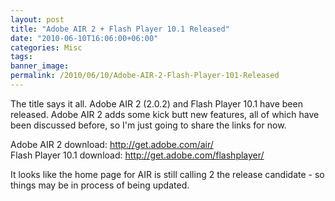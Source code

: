 ```yaml
---
layout: post
title: "Adobe AIR 2 + Flash Player 10.1 Released"
date: "2010-06-10T16:06:00+06:00"
categories: Misc 
tags: 
banner_image: 
permalink: /2010/06/10/Adobe-AIR-2-Flash-Player-101-Released
---
```


The title says it all. Adobe AIR 2 (2.0.2) and Flash Player 10.1 have been released. Adobe AIR 2 adds some kick butt new features, all of which have been discussed before, so I'm just going to share the links for now.

Adobe AIR 2 download: <a href="http://get.adobe.com/air/">http://get.adobe.com/air/</a><br/>
Flash Player 10.1 download: <a href="http://get.adobe.com/flashplayer/">http://get.adobe.com/flashplayer/</a>

It looks like the home page for AIR is still calling 2 the release candidate - so things may be in process of being updated.
